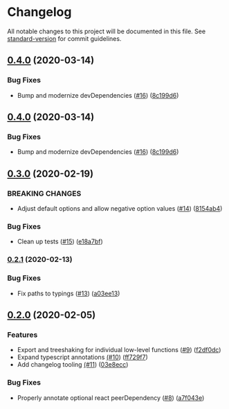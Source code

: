 # Changelog

All notable changes to this project will be documented in this file. See [standard-version](https://github.com/conventional-changelog/standard-version) for commit guidelines.

## [0.4.0](https://github.com/spautz/limited-cache/compare/v0.3.0...v0.4.0) (2020-03-14)

### Bug Fixes

- Bump and modernize devDependencies ([#16](https://github.com/spautz/limited-cache/issues/16)) ([8c199d6](https://github.com/spautz/limited-cache/commit/8c199d65043266907c04a1fa5e6d4ccc2cd92dc4))

## [0.4.0](https://github.com/spautz/limited-cache/compare/v0.3.0...v0.4.0) (2020-03-14)

### Bug Fixes

- Bump and modernize devDependencies ([#16](https://github.com/spautz/limited-cache/issues/16)) ([8c199d6](https://github.com/spautz/limited-cache/commit/8c199d65043266907c04a1fa5e6d4ccc2cd92dc4))

## [0.3.0](https://github.com/spautz/limited-cache/compare/v0.2.1...v0.3.0) (2020-02-19)

### BREAKING CHANGES

- Adjust default options and allow negative option values ([#14](https://github.com/spautz/limited-cache/issues/14)) ([8154ab4](https://github.com/spautz/limited-cache/commit/8154ab41cd7bd7a59e910dae16456376a6fb14aa))

### Bug Fixes

- Clean up tests ([#15](https://github.com/spautz/limited-cache/issues/15)) ([e18a7bf](https://github.com/spautz/limited-cache/commit/e18a7bf88541d5c25e1d2cf84d85356d1b1e30e5))

### [0.2.1](https://github.com/spautz/limited-cache/compare/v0.2.0...v0.2.1) (2020-02-13)

### Bug Fixes

- Fix paths to typings ([#13](https://github.com/spautz/limited-cache/issues/13)) ([a03ee13](https://github.com/spautz/limited-cache/commit/a03ee133301c0208fda5a6ed3b2040cf5b043016))

## [0.2.0](https://github.com/spautz/limited-cache/compare/v0.1.1...v0.2.0) (2020-02-05)

### Features

- Export and treeshaking for individual low-level functions ([#9](https://github.com/spautz/limited-cache/issues/9)) ([f2df0dc](https://github.com/spautz/limited-cache/commit/f2df0dcde7b3cfbc5d089898483bee71fd8a304f))
- Expand typescript annotations [(#10](https://github.com/spautz/limited-cache/issues/10)) ([ff729f7](https://github.com/spautz/limited-cache/commit/ff729f7163e2a5a22943fd72546e76886118b870))
- Add changelog tooling [(#11](https://github.com/spautz/limited-cache/issues/11)) ([03e8ecc](https://github.com/spautz/limited-cache/commit/03e8ecc369d726526eb5c0b7ca8b258b7cc1deb7))

### Bug Fixes

- Properly annotate optional react peerDependency ([#8](https://github.com/spautz/limited-cache/issues/8)) ([a7f043e](https://github.com/spautz/limited-cache/commit/a7f043ef7266b5e136fc14559d195408c125cb14))
